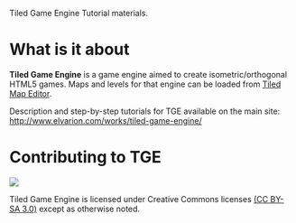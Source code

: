 Tiled Game Engine Tutorial materials.

<h1>What is it about</h1>
<b>Tiled Game Engine</b> is a game engine aimed to create isometric/orthogonal HTML5 games. Maps and levels for that engine can be 
loaded from <a href="http://http://www.mapeditor.org/" target="_blank">Tiled Map Editor</a>.

Description and step-by-step tutorials for TGE available on the main site: http://www.elvarion.com/works/tiled-game-engine/

<h1>Contributing to TGE</h1>
<img src="http://i.creativecommons.org/l/by-sa/3.0/88x31.png"/>

Tiled Game Engine is licensed under Creative Commons licenses <a href="http://creativecommons.org/licenses/by-sa/3.0/legalcode">
(CC BY-SA 3.0)</a> except as otherwise noted.
